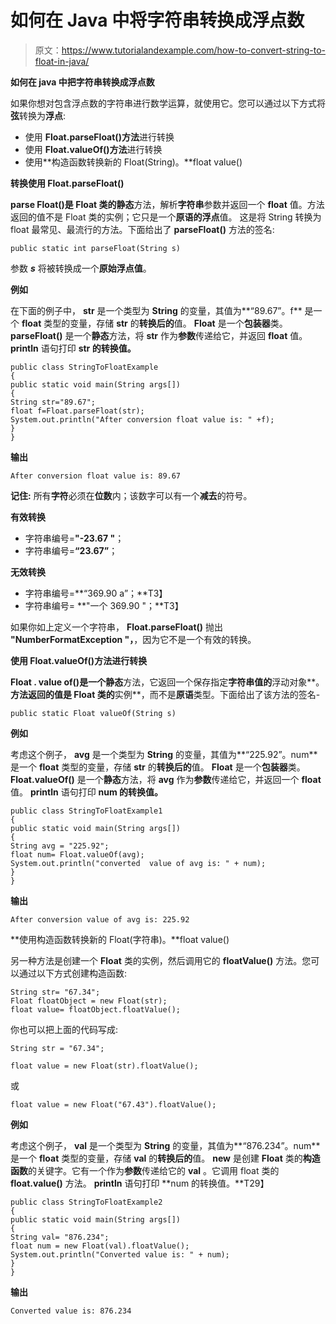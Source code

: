 # 如何在 Java 中将字符串转换成浮点数

> 原文：<https://www.tutorialandexample.com/how-to-convert-string-to-float-in-java/>

**如何在 java 中把字符串转换成浮点数**

如果你想对包含浮点数的字符串进行数学运算，就使用它。您可以通过以下方式将**弦**转换为**浮点**:

*   使用 **Float.parseFloat()方法**进行转换
*   使用 **Float.valueOf()方法**进行转换
*   使用**构造函数转换新的 Float(String)。**float value()

**转换使用 Float.parseFloat()**

**parse Float()**是 **Float** 类的**静态**方法，解析**字符串**参数并返回一个 **float** 值。方法返回的值不是 Float 类的实例；它只是一个**原语的浮点**值。 这是将 String 转换为 float 最常见、最流行的方法。下面给出了 **parseFloat()** 方法的签名:

```
public static int parseFloat(String s)
```

参数 ***s*** 将被转换成一个**原始浮点值**。

**例如**

在下面的例子中， **str** 是一个类型为 **String** 的变量，其值为**“89.67”。f** 是一个 **float** 类型的变量，存储 **str** 的**转换后的**值。 **Float** 是一个**包装器**类。 **parseFloat()** 是一个**静态**方法，将 **str** 作为**参数**传递给它，并返回 **float** 值。 **println** 语句打印 **str 的转换值。**

```
public class StringToFloatExample
{ 
public static void main(String args[])
{ 
String str="89.67"; 
float f=Float.parseFloat(str); 
System.out.println("After conversion float value is: " +f);
}
}
```

**输出**

```
After conversion float value is: 89.67
```

**记住:** 所有**字符**必须在**位数**内；该数字可以有一个**减去**的符号。

**有效转换**

*   字符串编号=**"-23.67 "**；
*   字符串编号=**“23.67”**；

**无效转换**

*   字符串编号=**“369.90 a”；**T3】
*   字符串编号= **"一个 369.90 "；**T3】

如果你如上定义一个字符串， **Float.parseFloat()** 抛出 **"NumberFormatException "，**，因为它不是一个有效的转换。

**使用 Float.valueOf()方法进行转换**

**Float . value of()**是一个**静态**方法，它返回一个保存指定**字符串值的**浮动对象**。**方法返回的值是 **Float** 类的**实例**，而不是**原语**类型。下面给出了该方法的签名-

```
public static Float valueOf(String s)
```

**例如**

考虑这个例子， **avg** 是一个类型为 **String** 的变量，其值为**“225.92”。num** 是一个 **float** 类型的变量，存储 **str** 的**转换后的**值。 **Float** 是一个**包装器**类。 **Float.valueOf()** 是一个**静态**方法，将 **avg** 作为**参数**传递给它，并返回一个 **float** 值。 **println** 语句打印 **num 的转换值。**

```
public class StringToFloatExample1
{ 
public static void main(String args[])
{
String avg = "225.92";
float num= Float.valueOf(avg);
System.out.println("converted  value of avg is: " + num);
}
}
```

**输出**

```
After conversion value of avg is: 225.92
```

**使用构造函数转换新的 Float(字符串)。**float value()

另一种方法是创建一个 **Float** 类的实例，然后调用它的 **floatValue()** 方法。您可以通过以下方式创建构造函数:

```
String str= "67.34";
Float floatObject = new Float(str);
float value= floatObject.floatValue();
```

你也可以把上面的代码写成:

```
String str = "67.34";

float value = new Float(str).floatValue();
```

或

```
float value = new Float("67.43").floatValue();
```

**例如**

考虑这个例子， **val** 是一个类型为 **String** 的变量，其值为**“876.234”。num** 是一个 **float** 类型的变量，存储 **val** 的**转换后的**值。 **new** 是创建 **Float** 类的**构造函数**的关键字。它有一个作为**参数**传递给它的 **val** 。它调用 float 类的 **float.value()** 方法。 **println** 语句打印 **num 的转换值。**T29】

```
public class StringToFloatExample2
{ 
public static void main(String args[])
{
String val= "876.234";
float num = new Float(val).floatValue();
System.out.println("Converted value is: " + num);
}
}
```

**输出**

```
Converted value is: 876.234
```